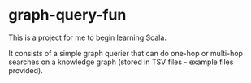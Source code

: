 # graph-query-fun

This is a project for me to begin learning Scala.

It consists of a simple graph querier that can do one-hop or multi-hop searches on a knowledge graph (stored in TSV files - example files provided).

